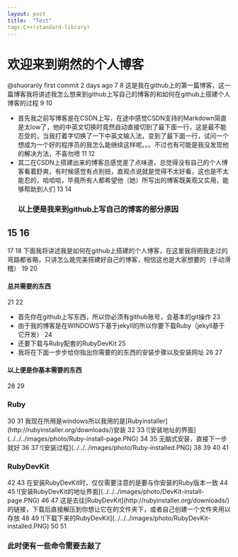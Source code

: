 ```yaml
---
layout: post
title:  "Test"
tags:C++(standard-library)
---
```


# 欢迎来到朔然的个人博客
@shuoranly
first commit
2 days ago
7
8
这是我在github上的第一篇博客，这一篇博客我将讲述我怎么想来到github上写自己的博客的和如何在github上搭建个人博客的过程
9
10
- 首先我之前写博客是在CSDN上写，在途中感觉CSDN支持的Markdown简直是太low了，他的中英文切换时竟然自动直接切到了最下面一行，这是最不能忍受的，当我打着字切换了一下中英文输入法，变到了最下面一行，试问一个想成为一个好的程序员的我怎么能继续这样呢。。。不过也有可能是我没发现他的解决方法，不喜勿喷
11
12
- 其二在CSDN上搭建出来的博客总感觉差了点味道，总觉得没有自己的个人博客看着舒爽，有时候感觉有点别扭，直观点说就是觉得不太好看，这也是不太能忍的，哈哈哈，毕竟所有人都希望他（她）所写出的博客既美观又实用，能够帮助到人们
13
14
  ### 以上便是我来到github上写自己的博客的部分原因
15
16
------
17
18
下面我将讲述我是如何在github上搭建的个人博客，在这里我将把我走过的弯路都省略，只讲怎么能完美搭建好自己的博客，相信这也是大家想要的（手动滑稽）
19
20
#### 总共需要的东西
21
22
- 首先你在github上写东西，所以你必须有github账号，会基本的git操作
23
- 由于我的博客是在WINDOWS下基于jekyll的所以你要下载Ruby（jekyll基于它开发）
24
- 还要下载与Ruby配套的RubyDevKit
25
- 我将在下面一步步给你指出你需要的的东西的安装步骤以及安装网址
26
27
#### 以上便是你基本需要的东西
28
29
<h3>Ruby</h3>
30
31
我现在所用是windows所以我用的是[Rubyinstaller](http://rubyinstaller.org/downloads/)安装
32
33
![安装地址的界面](../../../images/photo/Ruby-install-page.PNG)
34
35
无脑式安装，直接下一步就好
36
37
![安装过程](../../../images/photo/Ruby-installed.PNG)
38
39
40
41
<h3>RubyDevKit</h3>
42
43
在安装RubyDevKit时，仅仅需要注意的是要与你安装的Ruby版本一致
44
45
![安装RubyDevKit的地址界面](../../../images/photo/DevKit-install-page.PNG)
46
47
这是去往[RubyDevKit](http://rubyinstaller.org/downloads/)的链接，下载后直接解压到你想让它在的文件夹下，或者自己创建一个文件夹用以存放
48
49
![下载下来的RubyDevKit](../../../images/photo/RubyDevKit-installed.PNG)
50
51
<h3>此时便有一些命令需要去敲了</h3>
